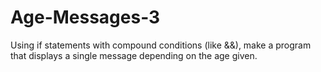 # Age-Messages-3
Using if statements with compound conditions (like &amp;&amp;), make a program that displays a single message depending on the age given.
